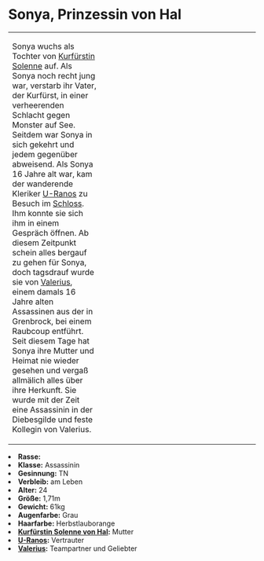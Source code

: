 # Sonya, Prinzessin von Hal

<primary-label ref="npc"/>

<secondary-label ref="faergria"/>

<secondary-label ref="hal"/>

<table>
<tr><td>
<p>
Sonya wuchs als Tochter von <a href="Solenne.md">Kurfürstin Solenne</a> auf. Als Sonya noch recht jung war, verstarb ihr
Vater, der Kurfürst, in einer verheerenden Schlacht gegen Monster auf See. Seitdem war Sonya in sich gekehrt und jedem
gegenüber abweisend. Als Sonya 16 Jahre alt war, kam der wanderende Kleriker <a href="U-Ranos.md">U-Ranos</a> zu Besuch
im <a href="Blooming-Fjord.md" anchor="bl-tenschloss-frelia">Schloss</a>. Ihm konnte sie sich ihm in einem Gespräch
öffnen. Ab diesem Zeitpunkt schein alles bergauf zu gehen für Sonya, doch tagsdrauf wurde sie von
<a href="Valerius.md">Valerius</a>, einem damals 16 Jahre alten Assassinen aus der
<a href="Northern-Grenbrock.md" anchor="diebesgilde"></a> in Grenbrock, bei einem Raubcoup entführt. Seit diesem Tage
hat Sonya ihre Mutter und Heimat nie wieder gesehen und vergaß allmälich alles über ihre Herkunft. Sie wurde mit der
Zeit eine Assassinin in der Diebesgilde und feste Kollegin von Valerius.
</p>

</td><td width="300">
<!-- Edit here -->
<img src="sonya.png" alt="" />
</td></tr>
</table>

<procedure title="Allgemeine Informationen">
<list columns="3">
<li><b>Rasse:</b> <a href="Folks.md" anchor="menschen"></a></li>
<li><b>Klasse:</b> Assassinin</li>
<li><b>Gesinnung:</b> TN</li>
<li><b>Verbleib:</b> am Leben</li>
</list>
</procedure>

<procedure title="Aussehen">
<list columns="3">
<li><b>Alter:</b> 24</li>
<li><b>Größe:</b> 1,71m</li>
<li><b>Gewicht:</b> 61kg</li>
<li><b>Augenfarbe:</b> Grau</li>
<li><b>Haarfarbe:</b> Herbstlauborange</li>
</list>
</procedure>

<procedure title="Beziehungen">
<list columns="3">
<li><b><a href="Solenne.md">Kurfürstin Solenne von Hal</a>:</b> Mutter</li>
<li><b><a href="U-Ranos.md">U-Ranos</a>:</b> Vertrauter</li>
<li><b><a href="Valerius.md">Valerius</a>:</b> Teampartner und Geliebter</li>
</list>
</procedure>

<!--
## Notizen

- **Ziele:** 
- **Geheimnisse:** 
-->
